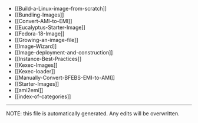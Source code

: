 * [[Build-a-Linux-image-from-scratch]]
* [[Bundling-Images]]
* [[Convert-AMI-to-EMI]]
* [[Eucalyptus-Starter-Image]]
* [[Fedora-18-Image]]
* [[Growing-an-image-file]]
* [[Image-Wizard]]
* [[Image-deployment-and-construction]]
* [[Instance-Best-Practices]]
* [[Kexec-Images]]
* [[Kexec-loader]]
* [[Manually-Convert-BFEBS-EMI-to-AMI]]
* [[Starter-Images]]
* [[ami2emi]]
* [[index-of-categories]]

*****
NOTE: this file is automatically generated. Any edits will be overwritten.
